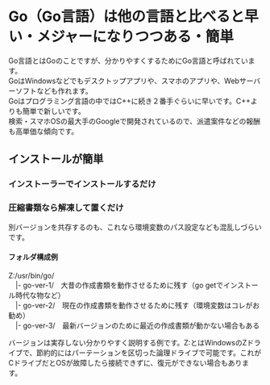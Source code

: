 # Go（Go言語）は他の言語と比べると早い・メジャーになりつつある・簡単
Go言語とはGoのことですが、分かりやすくするためにGo言語と呼ばれています。  
GoはWindowsなどでもデスクトップアプリや、スマホのアプリや、Webサーバーソフトなども作れます。  
Goはプログラミング言語の中ではC++に続き２番手ぐらいに早いです。C++よりも簡単で新しいです。  
検索・スマホOSの最大手のGoogleで開発されているので、派遣案件などの報酬も高単価な傾向です。
## インストールが簡単
### インストーラーでインストールするだけ
### 圧縮書類なら解凍して置くだけ
別バージョンを共存するのも、これなら環境変数のパス設定なども混乱しづらいです。  
#### フォルダ構成例  
Z:/usr/bin/go/  
 　|- go-ver-1/　大昔の作成書類を動作させるために残す（go getでインストール時代な物など）  
 　|- go-ver-2/　現在の作成書類を動作させるために残す（環境変数はコレがお勧め）  
 　|- go-ver-3/　最新バージョンのために最近の作成書類が動かない場合もある

<p>バージョンは実存しない分かりやすく説明する例です。Z:とはWindowsのZドライブで、節約的にはパーテーションを区切った論理ドライブで可能です。これがCドライブだとOSが故障したら接続できずに、復元ができない場合もあります。</p>
